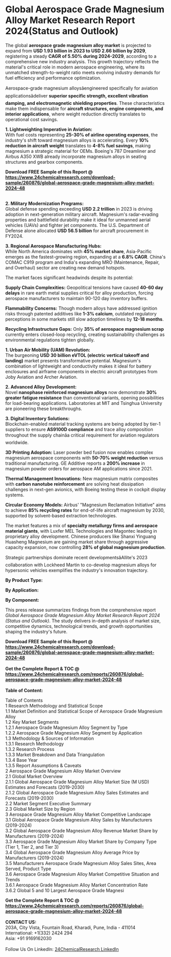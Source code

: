 <h1>Global Aerospace Grade Magnesium Alloy Market Research Report 2024(Status and Outlook)</h1><p>The global <strong>aerospace grade magnesium alloy market</strong> is projected to expand from <strong>USD 1.93 billion in 2023 to USD 2.66 billion by 2029</strong>, registering a steady <strong>CAGR of 5.50% during 2024-2029</strong>, according to a comprehensive new industry analysis. This growth trajectory reflects the material's critical role in modern aerospace engineering, where its unmatched strength-to-weight ratio meets evolving industry demands for fuel efficiency and performance optimization.</p><p>Aerospace-grade magnesium alloysâengineered specifically for aviation applicationsâdeliver <strong>superior specific strength, excellent vibration damping, and electromagnetic shielding properties</strong>. These characteristics make them indispensable for <strong>aircraft structures, engine components, and interior applications</strong>, where weight reduction directly translates to operational cost savings.</p><p><strong>1. Lightweighting Imperative in Aviation:</strong><br>
With fuel costs representing <strong>25-30% of airline operating expenses</strong>, the industry's shift toward magnesium alloys is accelerating. Every <strong>10% reduction in aircraft weight</strong> translates to <strong>4-8% fuel savings</strong>, making magnesium a strategic material for OEMs. Boeing's 787 Dreamliner and Airbus A350 XWB already incorporate magnesium alloys in seating structures and gearbox components.</p><div><b>Download FREE Sample of this Report @ 
            <a href="https://www.24chemicalresearch.com/download-sample/260876/global-aerospace-grade-magnesium-alloy-market-2024-48">
            https://www.24chemicalresearch.com/download-sample/260876/global-aerospace-grade-magnesium-alloy-market-2024-48</a></b></div><br><p><strong>2. Military Modernization Programs:</strong><br>
Global defense spending exceeding <strong>USD 2.2 trillion</strong> in 2023 is driving adoption in next-generation military aircraft. Magnesium's radar-evading properties and battlefield durability make it ideal for unmanned aerial vehicles (UAVs) and fighter jet components. The U.S. Department of Defense alone allocated <strong>USD 56.5 billion</strong> for aircraft procurement in FY2024.</p><p><strong>3. Regional Aerospace Manufacturing Hubs:</strong><br>
While North America dominates with <strong>45% market share</strong>, Asia-Pacific emerges as the fastest-growing region, expanding at a <strong>6.8% CAGR</strong>. China's COMAC C919 program and India's expanding MRO (Maintenance, Repair, and Overhaul) sector are creating new demand hotspots.</p><p>The market faces significant headwinds despite its potential:</p><p><strong>Supply Chain Complexities:</strong> Geopolitical tensions have caused <strong>40-60 day delays</strong> in rare earth metal supplies critical for alloy production, forcing aerospace manufacturers to maintain 90-120 day inventory buffers.</p><p><strong>Flammability Concerns:</strong> Though modern alloys have addressed ignition risks through patented additives like <strong>1-3% calcium</strong>, outdated regulatory perceptions in some markets still slow adoption timelines by <strong>12-18 months</strong>.</p><p><strong>Recycling Infrastructure Gaps:</strong> Only <strong>35% of aerospace magnesium scrap</strong> currently enters closed-loop recycling, creating sustainability challenges as environmental regulations tighten globally.</p><p><strong>1. Urban Air Mobility (UAM) Revolution:</strong><br>
The burgeoning <strong>USD 30 billion eVTOL (electric vertical takeoff and landing)</strong> market presents transformative potential. Magnesium's combination of lightweight and conductivity makes it ideal for battery enclosures and airframe components in electric aircraft prototypes from Joby Aviation and Archer Aviation.</p><p><strong>2. Advanced Alloy Development:</strong><br>
Novel <strong>nanophase reinforced magnesium alloys</strong> now demonstrate <strong>30% greater fatigue resistance</strong> than conventional variants, opening possibilities for load-bearing applications. Laboratories at MIT and Tsinghua University are pioneering these breakthroughs.</p><p><strong>3. Digital Inventory Solutions:</strong><br>
Blockchain-enabled material tracking systems are being adopted by tier-1 suppliers to ensure <strong>AS9100D compliance</strong> and trace alloy composition throughout the supply chainâa critical requirement for aviation regulators worldwide.</p><p><strong>3D Printing Adoption:</strong> Laser powder bed fusion now enables complex magnesium aerospace components with <strong>50-70% weight reduction</strong> versus traditional manufacturing. GE Additive reports a <strong>200% increase</strong> in magnesium powder orders for aerospace AM applications since 2021.</p><p><strong>Thermal Management Innovations:</strong> New magnesium matrix composites with <strong>carbon nanotube reinforcement</strong> are solving heat dissipation challenges in next-gen avionics, with Boeing testing these in cockpit display systems.</p><p><strong>Circular Economy Models:</strong> Airbus' "Magnesium Reclamation Initiative" aims to achieve <strong>85% recycling rates</strong> for end-of-life aircraft magnesium by 2030, supported by solvent-based extraction technologies.</p><p>The market features a mix of <strong>specialty metallurgy firms and aerospace material giants</strong>, with Luxfer MEL Technologies and Magontec leading in proprietary alloy development. Chinese producers like Shanxi Yinguang Huasheng Magnesium are gaining market share through aggressive capacity expansion, now controlling <strong>28% of global magnesium production</strong>.</p><p>Strategic partnerships dominate recent developmentsâAllite's 2023 collaboration with Lockheed Martin to co-develop magnesium alloys for hypersonic vehicles exemplifies the industry's innovation trajectory.</p><p><strong>By Product Type:</strong></p><p><strong>By Application:</strong></p><p><strong>By Component:</strong></p><p>This press release summarizes findings from the comprehensive report <em>Global Aerospace Grade Magnesium Alloy Market Research Report 2024 (Status and Outlook)</em>. The study delivers in-depth analysis of market size, competitive dynamics, technological trends, and growth opportunities shaping the industry's future.</p><div><b>Download FREE Sample of this Report @ 
            <a href="https://www.24chemicalresearch.com/download-sample/260876/global-aerospace-grade-magnesium-alloy-market-2024-48">
            https://www.24chemicalresearch.com/download-sample/260876/global-aerospace-grade-magnesium-alloy-market-2024-48</a></b></div><br><div><b>Get the Complete Report & TOC @ 
            <a href="https://www.24chemicalresearch.com/reports/260876/global-aerospace-grade-magnesium-alloy-market-2024-48">
            https://www.24chemicalresearch.com/reports/260876/global-aerospace-grade-magnesium-alloy-market-2024-48</a></b></div><br>
            <b>Table of Content:</b><p>Table of Contents<br />
1 Research Methodology and Statistical Scope<br />
1.1 Market Definition and Statistical Scope of Aerospace Grade Magnesium Alloy<br />
1.2 Key Market Segments<br />
1.2.1 Aerospace Grade Magnesium Alloy Segment by Type<br />
1.2.2 Aerospace Grade Magnesium Alloy Segment by Application<br />
1.3 Methodology & Sources of Information<br />
1.3.1 Research Methodology<br />
1.3.2 Research Process<br />
1.3.3 Market Breakdown and Data Triangulation<br />
1.3.4 Base Year<br />
1.3.5 Report Assumptions & Caveats<br />
2 Aerospace Grade Magnesium Alloy Market Overview<br />
2.1 Global Market Overview<br />
2.1.1 Global Aerospace Grade Magnesium Alloy Market Size (M USD) Estimates and Forecasts (2019-2030)<br />
2.1.2 Global Aerospace Grade Magnesium Alloy Sales Estimates and Forecasts (2019-2030)<br />
2.2 Market Segment Executive Summary<br />
2.3 Global Market Size by Region<br />
3 Aerospace Grade Magnesium Alloy Market Competitive Landscape<br />
3.1 Global Aerospace Grade Magnesium Alloy Sales by Manufacturers (2019-2024)<br />
3.2 Global Aerospace Grade Magnesium Alloy Revenue Market Share by Manufacturers (2019-2024)<br />
3.3 Aerospace Grade Magnesium Alloy Market Share by Company Type (Tier 1, Tier 2, and Tier 3)<br />
3.4 Global Aerospace Grade Magnesium Alloy Average Price by Manufacturers (2019-2024)<br />
3.5 Manufacturers Aerospace Grade Magnesium Alloy Sales Sites, Area Served, Product Type<br />
3.6 Aerospace Grade Magnesium Alloy Market Competitive Situation and Trends<br />
3.6.1 Aerospace Grade Magnesium Alloy Market Concentration Rate<br />
3.6.2 Global 5 and 10 Largest Aerospace Grade Magnesi</p><div><b>Get the Complete Report & TOC @ 
            <a href="https://www.24chemicalresearch.com/reports/260876/global-aerospace-grade-magnesium-alloy-market-2024-48">
            https://www.24chemicalresearch.com/reports/260876/global-aerospace-grade-magnesium-alloy-market-2024-48</a></b></div><br><b>CONTACT US:</b><br>
            203A, City Vista, Fountain Road, Kharadi, Pune, India - 411014<br>
            International: +1(332) 2424 294<br>
            Asia: +91 9169162030 <br><br>
            Follow Us On LinkedIn: <a href="https://www.linkedin.com/company/24chemicalresearch/">24ChemicalResearch LinkedIn</a>